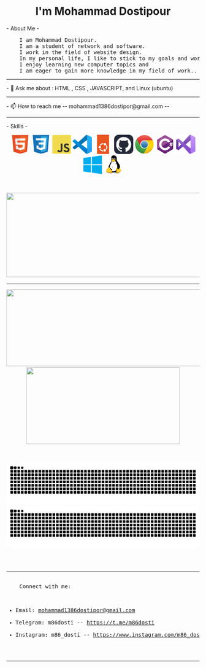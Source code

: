 <h1 align="center">I'm Mohammad Dostipour</h1>

<p> - About Me - </p>

<pre>
    I am Mohammad Dostipour.
    I am a student of network and software.
    I work in the field of website design.
    In my personal life, I like to stick to my goals and work hard to achieve them.
    I enjoy learning new computer topics and
    I am eager to gain more knowledge in my field of work..
</pre>

<hr>

<p>- 💬 Ask me about : HTML , CSS , JAVASCRIPT, and Linux (ubuntu) </p>

<hr>

<p>- 📫 How to reach me -- mohammad1386dostipor@gmail.com -- </p>

<hr>

<p> - Skills - </p>
<p align="center">
    <img src="https://github.com/devicons/devicon/blob/master/icons/html5/html5-original.svg" alt="HTML" height="50px">
<img src="https://github.com/devicons/devicon/blob/master/icons/css3/css3-original.svg" alt="CSS" height="50px">
<img src="https://github.com/devicons/devicon/blob/master/icons/javascript/javascript-original.svg" alt="JAVASCRIPt" height="50px">
<img src="https://github.com/devicons/devicon/blob/master/icons/vscode/vscode-original.svg" alt="VScode" height="50px">
<img src="https://github.com/devicons/devicon/blob/master/icons/ubuntu/ubuntu-original.svg" alt="UBUNTU" height="50px">
<img src="https://github.com/tandpfun/skill-icons/blob/main/icons/Github-Dark.svg" alt="github" height="50px">
<img src="https://github.com/devicons/devicon/blob/master/icons/chrome/chrome-original.svg" alt="chrome" height="50px">
<img src="https://github.com/devicons/devicon/blob/master/icons/csharp/csharp-original.svg" alt="c#" height="50px">
<img src="https://github.com/devicons/devicon/blob/master/icons/visualstudio/visualstudio-original.svg" alt="visualstudio" height="50px">
<img src="https://github.com/devicons/devicon/blob/master/icons/windows8/windows8-original.svg" alt="windows" height="50px">
<img src="https://github.com/devicons/devicon/blob/master/icons/linux/linux-original.svg" alt="linux" height="50px">
<a href="https://skillicons.dev">
</a>
</p>

<br>
</div>


<p align="center">
  <img width="800" height="220" src="https://streak-stats.demolab.com?user=m86dosti&theme=highcontrast&hide_border=true&border_radius=5&card_width=800">
</p>


---




<p align="center">
  <img width="600" height="200" src="https://github-readme-stats.vercel.app/api?username=m86dosti&show_icons=true&theme=vision-friendly-dark">
  <img width="400" height="200" src="https://github-readme-stats.vercel.app/api/top-langs/?username=m86dosti&size_weight=0.0005&count_weight=0.3&layout=compact&theme=vision-friendly-dark">
</p>
 


<div id="header" align="center">
  <img src="https://komarev.com/ghpvc/?username=m86dosti&style=for-the-badge&color=orange" alt=""/>
</div>



![github contribution grid snake animation](https://raw.githubusercontent.com/shahradelahi/shahradelahi/output/github-contribution-grid-snake-dark.svg#gh-dark-mode-only)
![github contribution grid snake animation](https://raw.githubusercontent.com/shahradelahi/shahradelahi/output/github-contribution-grid-snake.svg#gh-light-mode-only)


<br>


<div>
<pre>
<hr>
    Connect with me:

- Email: mohammad1386dostipor@gmail.com 
- Telegram: m86dosti -- https://t.me/m86dosti
- Instagram: m86_dosti -- https://www.instagram.com/m86_dosti
<hr>
</pre>
</div>
